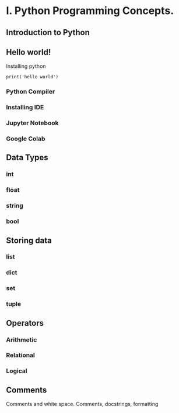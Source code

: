 # I. Python Programming Concepts.

## Introduction to Python

## Hello world!
Installing python

```
print('hello world')
```

### Python Compiler

### Installing IDE

### Jupyter Notebook

### Google Colab

## Data Types
### int

### float

### string

### bool

## Storing data
### list

### dict

### set

### tuple

## Operators

### Arithmetic

### Relational

### Logical


## Comments

Comments and white space. 	Comments, docstrings, formatting

